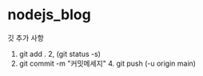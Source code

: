 # nodejs_blog
깃 추가 사항 
1. git add .   2, (git status -s)
3. git commit -m "커밋메세지"   4. git push (-u origin main)
